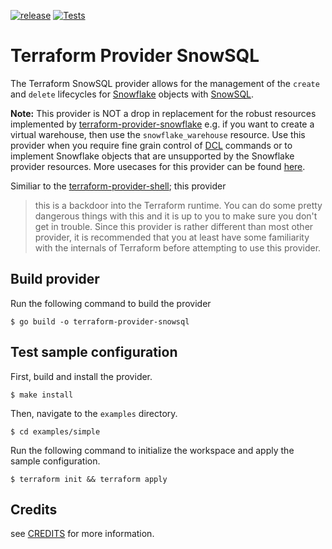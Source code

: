 [![release](https://github.com/aidanmelen/terraform-provider-snowsql/actions/workflows/release.yml/badge.svg)](https://github.com/aidanmelen/terraform-provider-snowsql/actions/workflows/release.yml)
[![Tests](https://github.com/aidanmelen/terraform-provider-snowsql/actions/workflows/test.yml/badge.svg)](https://github.com/aidanmelen/terraform-provider-snowsql/actions/workflows/test.yml)

# Terraform Provider SnowSQL

The Terraform SnowSQL provider allows for the management of the `create` and `delete` lifecycles for [Snowflake](https://www.snowflake.com) objects with [SnowSQL](https://docs.snowflake.com/en/user-guide/snowsql.html).

**Note:** This provider is NOT a drop in replacement for the robust resources implemented by [terraform-provider-snowflake](https://registry.terraform.io/providers/chanzuckerberg/snowflake/latest/docs) e.g. if you want to create a virtual warehouse, then use the `snowflake_warehouse` resource. Use this provider when you require fine grain control of [DCL](https://www.geeksforgeeks.org/sql-ddl-dql-dml-dcl-tcl-commands/) commands or to implement Snowflake objects that are unsupported by the Snowflake provider resources. More usecases for this provider can be found [here](https://github.com/chanzuckerberg/terraform-provider-snowflake/issues/292#issuecomment-720547980).

Similiar to the [terraform-provider-shell](https://registry.terraform.io/providers/scottwinkler/shell/latest/docs); this provider

> this is a backdoor into the Terraform runtime. You can do some pretty dangerous things with this and it is up to you to make sure you don't get in trouble.
> Since this provider is rather different than most other provider, it is recommended that you at least have some familiarity with the internals of Terraform before attempting to use this provider.

## Build provider

Run the following command to build the provider

```shell
$ go build -o terraform-provider-snowsql
```

## Test sample configuration

First, build and install the provider.

```shell
$ make install
```

Then, navigate to the `examples` directory.

```shell
$ cd examples/simple
```

Run the following command to initialize the workspace and apply the sample configuration.

```shell
$ terraform init && terraform apply
```

## Credits

see [CREDITS](CREDITS) for more information.
